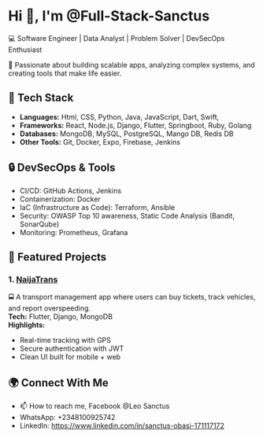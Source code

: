 # Hi 👋, I'm @Full-Stack-Sanctus

💻 Software Engineer | Data Analyst | Problem Solver | DevSecOps Enthusiast

🚀 Passionate about building scalable apps, analyzing complex systems, and creating tools that make life easier.  


## 🔧 Tech Stack
- **Languages:** Html, CSS, Python, Java, JavaScript, Dart, Swift,   
- **Frameworks:** React, Node.js, Django, Flutter, Springboot, Ruby, Golang
- **Databases:** MongoDB, MySQL, PostgreSQL, Mango DB, Redis DB  
- **Other Tools:** Git, Docker, Expo, Firebase, Jenkins 


## 🔒 DevSecOps & Tools
- CI/CD: GitHub Actions, Jenkins  
- Containerization: Docker  
- IaC (Infrastructure as Code): Terraform, Ansible  
- Security: OWASP Top 10 awareness, Static Code Analysis (Bandit, SonarQube)  
- Monitoring: Prometheus, Grafana


## 📌 Featured Projects
### 1. [NaijaTrans](https://github.com/Full-Stack-Sanctus/naijatrans)  
🚍 A transport management app where users can buy tickets, track vehicles, and report overspeeding.  
**Tech:** Flutter, Django, MongoDB  
**Highlights:**  
- Real-time tracking with GPS  
- Secure authentication with JWT  
- Clean UI built for mobile + web  


## 🌍 Connect With Me
- 📫 How to reach me, Facebook @Leo Sanctus
- WhatsApp: +2348100925742
- LinkedIn: https://www.linkedin.com/in/sanctus-obasi-171117172

  
<!---
Full-Stack-Sanctus/Full-Stack-Sanctus is a ✨ special ✨ repository because its `README.md` (this file) appears on your GitHub profile.
You can click the Preview link to take a look at your changes.
--->
